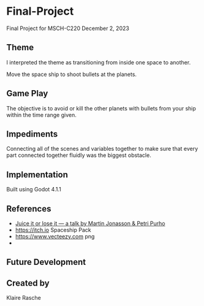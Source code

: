 # Final-Project
Final Project for MSCH-C220 December 2, 2023


## Theme

I interpreted the theme as transitioning from inside one space to another.

Move the space ship to shoot bullets at the planets.

## Game Play
The objective is to avoid or kill the other planets with bullets from your ship within the time range given.

## Impediments 
Connecting all of the scenes and variables together to make sure that every part connected together fluidly was the biggest obstacle.


## Implementation

Built using Godot 4.1.1

## References
 * [Juice it or lose it — a talk by Martin Jonasson & Petri Purho](https://www.youtube.com/watch?v=Fy0aCDmgnxg)
 * https://itch.io Spaceship Pack
 * https://www.vecteezy.com png
 * 
 

## Future Development


## Created by 

Klaire Rasche
